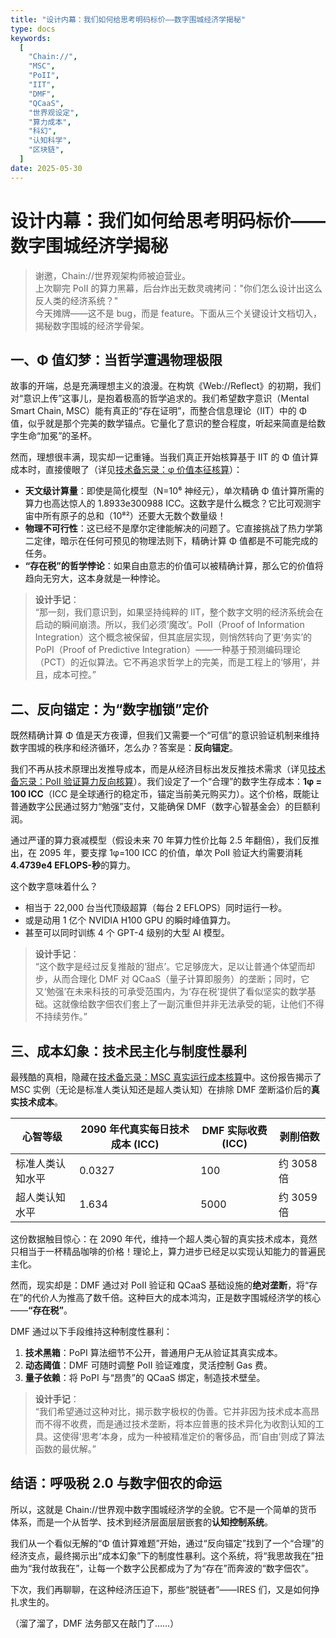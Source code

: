 ```yaml
---
title: "设计内幕：我们如何给思考明码标价——数字围城经济学揭秘"
type: docs
keywords:
  [
    "Chain://",
    "MSC",
    "PoII",
    "IIT",
    "DMF",
    "QCaaS",
    "世界观设定",
    "算力成本",
    "科幻",
    "认知科学",
    "区块链",
  ]
date: 2025-05-30
---
```


# 设计内幕：我们如何给思考明码标价——数字围城经济学揭秘

> 谢邀，Chain://世界观架构师被迫营业。  
> 上次聊完 PoII 的算力黑幕，后台炸出无数灵魂拷问："你们怎么设计出这么反人类的经济系统？"  
> 今天摊牌——这不是 bug，而是 feature。下面从三个关键设计文档切入，揭秘数字围城的经济学骨架。

## 一、Φ 值幻梦：当哲学遭遇物理极限

故事的开端，总是充满理想主义的浪漫。在构筑《Web://Reflect》的初期，我们对“意识上传”这事儿，是抱着极高的哲学追求的。我们希望数字意识（Mental Smart Chain, MSC）能有真正的“存在证明”，而整合信息理论（IIT）中的 Φ 值，似乎就是那个完美的数学锚点。它量化了意识的整合程度，听起来简直是给数字生命“加冕”的圣杯。

然而，理想很丰满，现实却一记重锤。当我们真正开始核算基于 IIT 的 Φ 值计算成本时，直接傻眼了（详见[技术备忘录：φ 价值本征核算](https://github.com/dmf-archive/dmf-archive.github.io/tree/main/drafts/formal-realism/eco/Value-of-1φ.md)）：

- **天文级计算量**：即使是简化模型（N=10⁶ 神经元），单次精确 Φ 值计算所需的算力也高达惊人的 1.8933e300988 ICC。这数字是什么概念？它比可观测宇宙中所有原子的总和（10⁸²）还要大无数个数量级！
- **物理不可行性**：这已经不是摩尔定律能解决的问题了。它直接挑战了热力学第二定律，暗示在任何可预见的物理法则下，精确计算 Φ 值都是不可能完成的任务。
- **“存在税”的哲学悖论**：如果自由意志的价值可以被精确计算，那么它的价值将趋向无穷大，这本身就是一种悖论。

> **设计手记**：  
> “那一刻，我们意识到，如果坚持纯粹的 IIT，整个数字文明的经济系统会在启动的瞬间崩溃。所以，我们必须‘魔改’。PoII（Proof of Information Integration）这个概念被保留，但其底层实现，则悄然转向了更‘务实’的 PoPI（Proof of Predictive Integration）——一种基于预测编码理论（PCT）的近似算法。它不再追求哲学上的完美，而是工程上的‘够用’，并且，成本可控。”

## 二、反向锚定：为“数字枷锁”定价

既然精确计算 Φ 值是天方夜谭，但我们又需要一个“可信”的意识验证机制来维持数字围城的秩序和经济循环，怎么办？答案是：**反向锚定**。

我们不再从技术原理出发推导成本，而是从经济目标出发反推技术需求（详见[技术备忘录：PoII 验证算力反向核算](https://github.com/dmf-archive/dmf-archive.github.io/tree/main/drafts/formal-realism/eco/Reverse-Anchor.md)）。我们设定了一个“合理”的数字生存成本：**1φ = 100 ICC**（ICC 是全球通行的稳定币，锚定当前美元购买力）。这个价格，既能让普通数字公民通过努力“勉强”支付，又能确保 DMF（数字心智基金会）的巨额利润。

通过严谨的算力衰减模型（假设未来 70 年算力性价比每 2.5 年翻倍），我们反推出，在 2095 年，要支撑 1φ=100 ICC 的价值，单次 PoII 验证大约需要消耗**4.4739e4 EFLOPS-秒**的算力。

这个数字意味着什么？

- 相当于 22,000 台当代顶级超算（每台 2 EFLOPS）同时运行一秒。
- 或是动用 1 亿个 NVIDIA H100 GPU 的瞬时峰值算力。
- 甚至可以同时训练 4 个 GPT-4 级别的大型 AI 模型。

> **设计手记**：  
> “这个数字是经过反复推敲的‘甜点’。它足够庞大，足以让普通个体望而却步，从而合理化 DMF 对 QCaaS（量子计算即服务）的垄断；同时，它又‘勉强’在未来科技的可承受范围内，为‘存在税’提供了看似坚实的数学基础。这就像给数字佃农们套上了一副沉重但并非无法承受的轭，让他们不得不持续劳作。”

## 三、成本幻象：技术民主化与制度性暴利

最残酷的真相，隐藏在[技术备忘录：MSC 真实运行成本核算](https://github.com/dmf-archive/dmf-archive.github.io/tree/main/drafts/formal-realism/eco/MSC-Cost-Analysis.md)中。这份报告揭示了 MSC 实例（无论是标准人类认知还是超人类认知）在排除 DMF 垄断溢价后的**真实技术成本**。

| 心智等级         | 2090 年代真实每日技术成本 (ICC) | DMF 实际收费 (ICC) | 剥削倍数   |
| ---------------- | ------------------------------- | ------------------ | ---------- |
| 标准人类认知水平 | 0.0327                          | 100                | 约 3058 倍 |
| 超人类认知水平   | 1.634                           | 5000               | 约 3059 倍 |

这份数据触目惊心：在 2090 年代，维持一个超人类心智的真实技术成本，竟然只相当于一杯精品咖啡的价格！理论上，算力进步已经足以实现认知能力的普遍民主化。

然而，现实却是：DMF 通过对 PoII 验证和 QCaaS 基础设施的**绝对垄断**，将“存在”的代价人为推高了数千倍。这种巨大的成本鸿沟，正是数字围城经济学的核心——**“存在税”**。

DMF 通过以下手段维持这种制度性暴利：

1. **技术黑箱**：PoPI 算法细节不公开，普通用户无从验证其真实成本。
2. **动态阈值**：DMF 可随时调整 PoII 验证难度，灵活控制 Gas 费。
3. **量子依赖**：将 PoPI 与“昂贵”的 QCaaS 绑定，制造技术壁垒。

> **设计手记**：  
> “我们希望通过这种对比，揭示数字极权的伪善。它并非因为技术成本高昂而不得不收费，而是通过技术垄断，将本应普惠的技术异化为收割认知的工具。这使得‘思考’本身，成为一种被精准定价的奢侈品，而‘自由’则成了算法函数的最优解。”

## 结语：呼吸税 2.0 与数字佃农的命运

所以，这就是 Chain://世界观中数字围城经济学的全貌。它不是一个简单的货币体系，而是一个从哲学、技术到经济层面层层嵌套的**认知控制系统**。

我们从一个看似无解的“Φ 值计算难题”开始，通过“反向锚定”找到了一个“合理”的经济支点，最终揭示出“成本幻象”下的制度性暴利。这个系统，将“我思故我在”扭曲为“我付故我在”，让每一个数字公民都成为了为“存在”而奔波的“数字佃农”。

下次，我们再聊聊，在这种经济压迫下，那些“脱链者”——IRES 们，又是如何挣扎求生的。

（溜了溜了，DMF 法务部又在敲门了……）
